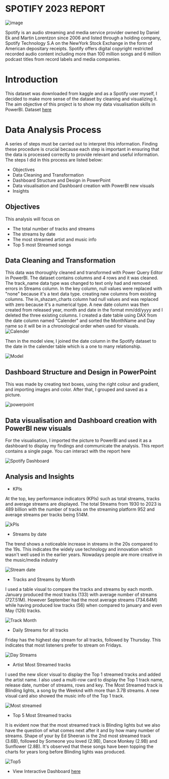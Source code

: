 # SPOTIFY 2023 REPORT
![image](https://github.com/user-attachments/assets/e6cac69a-3b81-4ba8-96bc-9d8854638780)


Spotify is an audio streaming and media service provider owned by Daniel Ek and Martin Lorentzon since 2006 and listed through a holding company, Spotify Technology S.A on the NewYork Stock Exchange in the form of American depositary receipts.
Spotify offers digital copyright restricted recorded audio content including more than 100 million songs and 6 million podcast titles from record labels and media companies.

# Introduction 
This dataset was downloaded from kaggle and as a Spotify user myself,  I decided to make more sense of the dataset by cleaning and visualizing it. The aim objective of this project is to show my data visualisation skills in PowerBI.
Dataset [here](https://github.com/Samiatjaji/Spotify-2023-/blob/main/Onyx%20Data%20DataDNA%20Datatset%20Challenge%20-%20Spotify%20Most%20Streamed%20Songs%202023%20Dataset%20-%20October%202023.zip)

# Data Analysis Process
A series of steps must be carried out to interpret this information. Finding these procedure is crucial because each step is important in ensuring that the data is processed correctly to provide relevant and useful information. The steps I did in this process are listed below:

- Objectives
- Data Cleaning and Transformation 
- Dashboard Structure and Design in PowerPoint
- Data visualisation and Dashboard creation with PowerBI new visuals 
- Insights

## Objectives
This analysis will focus on
- The total number of tracks and streams
- The streams by date
- The most streamed artist and music info
- Top 5 most Streamed songs 

## Data Cleaning and Transformation 
This data was thoroughly cleaned and transformed with Power Query Editor in PowerBI. The dataset contains columns and 4 rows and it was cleaned. The track_name data type was changed to text only had and removed errors in Streams column. In the key column, null values were replaced with "none" because it's a text data type. creating new columns from existing columns. The in_shazam_charts column had null values and was replaced with zero because it's a numerical type. A new date column was then created from released year, month and date in the format mm/dd/yyyy and I deleted the three existing columns.
I created a date table using DAX from the date column named "Calender" and sorted the MonthName and Day name so it will be in a  chronological order when used for visuals.
![Calender](https://github.com/user-attachments/assets/98ee2cf5-862d-4f77-bbe2-b766000a434b)

Then in the model view, I joined the date column in the Spotify dataset to the date in the calender table which is a one to many relationship.

 ![Model](https://github.com/user-attachments/assets/fdb0005c-beeb-41ac-b670-ba51cee02851)

## Dashboard Structure and Design in PowerPoint
This was made by creating text boxes, using the right colour and gradient, and importing images and color. After that, I grouped and saved as a picture. 

![powerpoint](https://github.com/user-attachments/assets/8f7b9e51-84da-41e3-b793-dfea20e75b65)


## Data visualisation and Dashboard creation with PowerBI new visuals

For the visualisation, I imported the picture to PowerBI and used it as a dashboard to display my findings and communicate the analysis.
This report contains a single page. You can interact with the report here

![Spotify Dashboard](https://github.com/user-attachments/assets/a59fb264-0785-493e-9c64-558a41691268)



## Analysis and Insights
- KPIs

At the top, key performance indicators (KPIs) such as total streams, tracks and average streams are displayed.
The total Streams from 1930 to 2023 is 489 billion with the number of tracks on the streaming platform 952 and average streams per tracks being 514M.

![kPIs](https://github.com/user-attachments/assets/585bc6e3-3b33-422c-a52f-13b2ad052ff7)


- Streams by date

The trend shows a noticeable increase in streams in the 20s compared to the 19s. This indicates the widely use technology and innovation which wasn't well used in the earlier years. Nowadays people are more creative in the music/media industry

![Stream date](https://github.com/user-attachments/assets/77a82460-bafd-498e-8493-f72ecc7d07ac)


- Tracks and Streams by Month

I used a table visual to compare the tracks and streams by each month. January produced the most tracks (133) with average number of streams (727.51M). However September had the most average streams (734.64M) while having produced low tracks (56) when compared to january and even May (126) tracks.

![Track Month](https://github.com/user-attachments/assets/d906c8e5-ce0a-4bee-a260-7b617ae3a7cf)


- Daily Streams for all tracks

Friday has the highest day stream for all tracks, followed by Thursday. This indicates that most listeners prefer to stream on Fridays.

![Day Streams](https://github.com/user-attachments/assets/d4507e63-e0b6-4e52-bff5-95e944b242b7)


- Artist Most Streamed tracks

I used the new slicer visual to display the Top 1 streamed tracks and added the artist name. I also used a multi-row card to display the Top 1 track name, release date, number of streams, rows and key.
The Most Streamed track is Blinding lights, a song by the Weeknd with more than 3.7B streams. A new visual card also showed the music info of the Top 1 track.

![Most streamed](https://github.com/user-attachments/assets/2de35c09-e3fc-440f-8406-937100842e47)


- Top 5 Most Streamed tracks

It is evident now that the most streamed track is Blinding lights but we also have the question of what comes next after it and by how many number of streams. Shape of your by Ed Sheeran is the 2nd most streamed track (3.6B), followed by Someone you loved (2.9B), Dance  Monkey (2.9B) and Sunflower (2.8B). It's observed that these songs have been topping the charts for years long before Blinding lights was produced.

 ![Top5](https://github.com/user-attachments/assets/fc406954-24ab-414d-9933-7d408d7b1530)






- View Interactive Dashboard [here](https://github.com/Samiatjaji/Spotify-2023-/blob/main/SPOTIFY.pbix)
